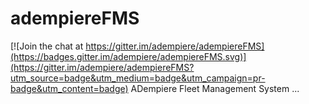 # adempiereFMS

[![Join the chat at https://gitter.im/adempiere/adempiereFMS](https://badges.gitter.im/adempiere/adempiereFMS.svg)](https://gitter.im/adempiere/adempiereFMS?utm_source=badge&utm_medium=badge&utm_campaign=pr-badge&utm_content=badge)
ADempiere Fleet Management System ...
